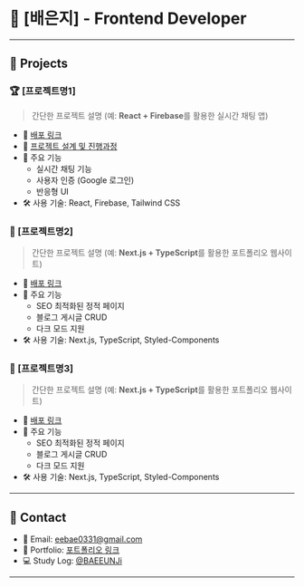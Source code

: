 # 🌟 [배은지] - Frontend Developer

---

## 💼 Projects
### 🏆 [프로젝트명1]
> 간단한 프로젝트 설명 (예: **React + Firebase**를 활용한 실시간 채팅 앱)

- 🔗 [배포 링크](https://example.com)
- 🔗 [프로젝트 설계 및 진행과정](https://www.notion.so/133f8489942180dabdcafc6f558eee22)
- 📌 주요 기능
  - 실시간 채팅 기능
  - 사용자 인증 (Google 로그인)
  - 반응형 UI
- 🛠️ 사용 기술: React, Firebase, Tailwind CSS

### 🎨 [프로젝트명2]
> 간단한 프로젝트 설명 (예: **Next.js + TypeScript**를 활용한 포트폴리오 웹사이트)

- 🔗 [배포 링크](https://example.com)
- 📌 주요 기능
  - SEO 최적화된 정적 페이지
  - 블로그 게시글 CRUD
  - 다크 모드 지원
- 🛠️ 사용 기술: Next.js, TypeScript, Styled-Components

### 🎨 [프로젝트명3]
> 간단한 프로젝트 설명 (예: **Next.js + TypeScript**를 활용한 포트폴리오 웹사이트)

- 🔗 [배포 링크](https://github.com/JUNGSEUNGKIM/project3_frontPage)
- 📌 주요 기능
  - SEO 최적화된 정적 페이지
  - 블로그 게시글 CRUD
  - 다크 모드 지원
- 🛠️ 사용 기술: Next.js, TypeScript, Styled-Components

---

## 📌 Contact
- 📧 Email: eebae0331@gmail.com
- 🔗 Portfolio: [포트폴리오 링크](https://example.com)
- 💻 Study Log: [@BAEEUNJi](https://qormafuf.tistory.com/)

---
